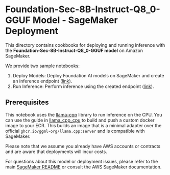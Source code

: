 # Foundation-Sec-8B-Instruct-Q8_0-GGUF Model - SageMaker Deployment

This directory contains cookbooks for deploying and running inference with the **Foundation-Sec-8B-Instruct-Q8_0-GGUF model** on Amazon SageMaker.

We provide two sample notebooks:
1. Deploy Models: Deploy Foundation AI models on SageMaker and create an inference endpoint ([link](./deploy.ipynb)).
2. Run Inference: Perform inference using the created endpoint ([link](./inference.ipynb)).

## Prerequisites

This notebook uses the [llama-cpp](https://github.com/ggerganov/llama.cpp) library to run inference on the CPU. You can use the guide in [llama_cpp_cpu](../containers/llama_cpp_cpu/README.md) to build and push a custom docker image to your ECR. This builds an image that is a minimal adapter over the official `ghcr.io/ggml-org/llama.cpp:server` and is compatible with SageMaker.

Please note that we assume you already have AWS accounts or contracts and are aware that deployments will incur costs.

For questions about this model or deployment issues, please refer to the main [SageMaker README](../README.md) or consult the AWS SageMaker documentation.
